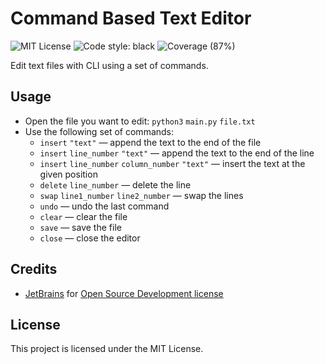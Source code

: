 # Command Based Text Editor
![MIT License](https://img.shields.io/github/license/JustKappaMan/Command-Based-Text-Editor)
![Code style: black](https://img.shields.io/badge/code%20style-black-black)
![Coverage (87%)](https://img.shields.io/badge/coverage-87%25-brightgreen)

Edit text files with CLI using a set of commands.

## Usage
* Open the file you want to edit: `python3` `main.py` `file.txt`
* Use the following set of commands:
  * `insert` `"text"` — append the text to the end of the file
  * `insert` `line_number` `"text"` — append the text to the end of the line
  * `insert` `line_number` `column_number` `"text"` — insert the text at the given position
  * `delete` `line_number` — delete the line
  * `swap` `line1_number` `line2_number` — swap the lines
  * `undo` — undo the last command
  * `clear` — clear the file
  * `save` — save the file
  * `close` — close the editor

## Credits
* [JetBrains](https://www.jetbrains.com) for [Open Source Development license](https://www.jetbrains.com/community/opensource)

## License
This project is licensed under the MIT License.
